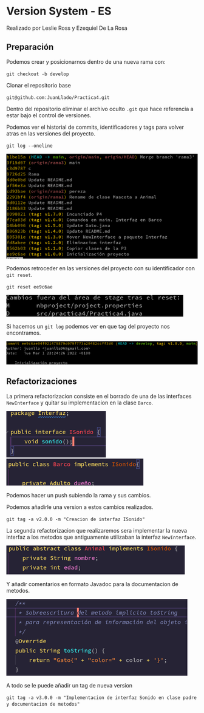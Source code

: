 # Version System - ES

Realizado por Leslie Ross y Ezequiel De La Rosa

## Preparación

Podemos crear y posicionarnos dentro de una nueva rama con:

`git checkout -b develop`

Clonar el repositorio base

`
git@github.com:JuanLlado/Practica4.git
`

Dentro del repositorio eliminar el archivo oculto `.git` que hace referencia a estar bajo el control de versiones.

Podemos ver el historial de commits, identificadores y tags para volver atras en las versiones del proyecto.

`git log --oneline`

![git-log](images/1-git-log.png)

Podemos retroceder en las versiones del proyecto con su identificador con `git reset`.

`git reset ee9c6ae`

![git-reset](images/2-git-reset.png)

Si hacemos un `git log` podemos ver en que tag del proyecto nos encontramos.

![3-git-log](images/3-git-log.png)

## Refactorizaciones

La primera refactorizacion consiste en el borrado de una de las interfaces `NewInterface` y quitar su implementacion en la clase `Barco`.

![](images/4-sonido.png)![](images/5-barco-sonido.png)

Podemos hacer un push subiendo la rama y sus cambios.

Podemos añadirle una version a estos cambios realizados.

`git tag -a v2.0.0 -m "Creacion de interfaz ISonido"`

La segunda refactorizacion que realizaremos sera implementar la nueva interfaz a los metodos que antiguamente utilizaban la interfaz `NewInterface`.

![](images/6-animal.png)

Y añadir comentarios en formato Javadoc para la documentacion de metodos.

![](images/8-objeto.png)

A todo se le puede añadir un tag de nueva version

`git tag -a v3.0.0 -m "Implementacion de interfaz Sonido en clase padre y documentacion de metodos"`
